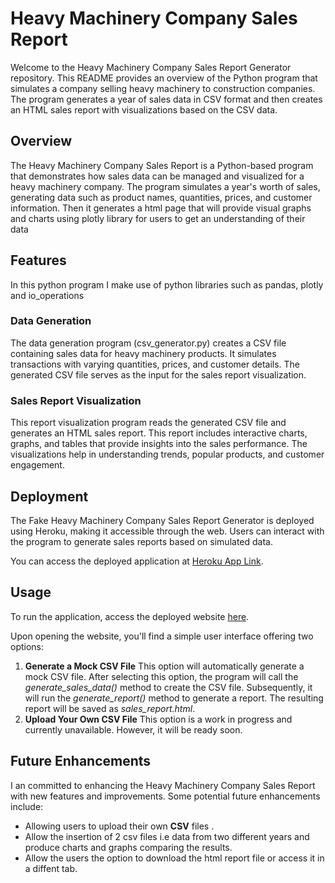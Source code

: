 # Heavy Machinery Company Sales Report

Welcome to the Heavy Machinery Company Sales Report Generator repository. This README provides an overview of the Python program that simulates a company selling heavy machinery to construction companies. The program generates a year of sales data in CSV format and then creates an HTML sales report with visualizations based on the CSV data.

## Overview

The Heavy Machinery Company Sales Report is a Python-based program that demonstrates how sales data can be managed and visualized for a heavy machinery company. The program simulates a year's worth of sales, generating data such as product names, quantities, prices, and customer information. Then it generates a html page that will provide visual graphs and charts using plotly library for users to get an understanding of their data

## Features
In this python program I make use of python libraries such as pandas, plotly and io_operations

### Data Generation

The data generation program (csv_generator.py) creates a CSV file containing sales data for heavy machinery products. It simulates transactions with varying quantities, prices, and customer details. The generated CSV file serves as the input for the sales report visualization.

### Sales Report Visualization

This report visualization program reads the generated CSV file and generates an HTML sales report. This report includes interactive charts, graphs, and tables that provide insights into the sales performance. The visualizations help in understanding trends, popular products, and customer engagement.






## Deployment

The Fake Heavy Machinery Company Sales Report Generator is deployed using Heroku, making it accessible through the web. Users can interact with the program to generate sales reports based on simulated data.

You can access the deployed application at [Heroku App Link](https://heavytech-delight-sales-report-995633807fb3.herokuapp.com/).

## Usage

To run the application, access the deployed website [here](https://heavytech-delight-sales-report-995633807fb3.herokuapp.com/).

Upon opening the website, you'll find a simple user interface offering two options:
1. **Generate a Mock CSV File** This option will automatically generate a mock CSV file. After selecting this option, the program will call the *generate_sales_data()* method to create the CSV file. Subsequently, it will run the *generate_report()* method to generate a report. The resulting report will be saved as *sales_report.html*.
2. **Upload Your Own CSV File** This option is a work in progress and currently unavailable. However, it will be ready soon. 



## Future Enhancements

I an committed to enhancing the Heavy Machinery Company Sales Report  with new features and improvements. Some potential future enhancements include:

- Allowing users to upload their own **CSV** files .
- Allow the insertion of 2 csv files i.e data from two different years and produce charts and graphs comparing the results.
- Allow the users the option to download the html report file or access it in a diffent tab.
